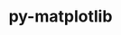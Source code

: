 ---
title: "py-matplotlib"
layout: cache
categories: [package, develop-2024-12-15]
meta: {"versions": ["3.9.4"], "compilers": ["gcc@=11.1.0", "gcc@=11.4.0", "gcc@=13.2.0", "gcc@=7.5.0", "gcc@=9.4.0", "oneapi@=2024.2.1"], "oss": ["ubuntu18.04", "ubuntu20.04", "ubuntu22.04", "ubuntu24.04"], "platforms": ["linux"], "targets": ["aarch64", "neoverse_v1", "neoverse_v2", "ppc64le", "x86_64_v3"], "stacks": ["data-vis-sdk", "e4s", "e4s-neoverse-v2", "e4s-neoverse_v1", "e4s-oneapi", "e4s-power", "e4s-rocm-external", "ml-linux-aarch64-cpu", "ml-linux-aarch64-cuda", "ml-linux-x86_64-cpu", "ml-linux-x86_64-cuda", "radiuss", "root"], "num_specs": 29, "num_specs_by_stack": {"radiuss": 1, "root": 29, "e4s-power": 6, "data-vis-sdk": 1, "e4s-neoverse_v1": 5, "e4s-neoverse-v2": 2, "e4s": 6, "e4s-rocm-external": 1, "e4s-oneapi": 6, "ml-linux-aarch64-cuda": 1, "ml-linux-aarch64-cpu": 1, "ml-linux-x86_64-cpu": 1, "ml-linux-x86_64-cuda": 1}}
spec_details: [{"hash": "6lkffcgbzbi6cociivlzizbynjystujh", "compiler": "gcc@=7.5.0", "versions": ["3.9.4"], "os": "ubuntu18.04", "platform": "linux", "target": "x86_64_v3", "variants": ["~animation", "backend=agg", "build_system=python_pip", "~fonts", "~latex", "~movies"], "stacks": ["radiuss", "root"], "size": "-", "tarball": "https://binaries.spack.io/develop-2024-12-15/build_cache/linux-ubuntu18.04-x86_64_v3/gcc-7.5.0/py-matplotlib-3.9.4/linux-ubuntu18.04-x86_64_v3-gcc-7.5.0-py-matplotlib-3.9.4-6lkffcgbzbi6cociivlzizbynjystujh.spack"}, {"hash": "p7dq566xpe3kr3qxqaccpqmv4vuj5nvj", "compiler": "gcc@=9.4.0", "versions": ["3.9.4"], "os": "ubuntu20.04", "platform": "linux", "target": "ppc64le", "variants": ["~animation", "backend=agg", "build_system=python_pip", "~fonts", "~latex", "~movies"], "stacks": ["e4s-power", "root"], "size": "-", "tarball": "https://binaries.spack.io/develop-2024-12-15/build_cache/linux-ubuntu20.04-ppc64le/gcc-9.4.0/py-matplotlib-3.9.4/linux-ubuntu20.04-ppc64le-gcc-9.4.0-py-matplotlib-3.9.4-p7dq566xpe3kr3qxqaccpqmv4vuj5nvj.spack"}, {"hash": "ywron5n533yg7jguvaba42fokgdz6sne", "compiler": "gcc@=9.4.0", "versions": ["3.9.4"], "os": "ubuntu20.04", "platform": "linux", "target": "ppc64le", "variants": ["~animation", "backend=agg", "build_system=python_pip", "~fonts", "~latex", "~movies"], "stacks": ["e4s-power", "root"], "size": "-", "tarball": "https://binaries.spack.io/develop-2024-12-15/build_cache/linux-ubuntu20.04-ppc64le/gcc-9.4.0/py-matplotlib-3.9.4/linux-ubuntu20.04-ppc64le-gcc-9.4.0-py-matplotlib-3.9.4-ywron5n533yg7jguvaba42fokgdz6sne.spack"}, {"hash": "2g5ppcekevagarxxadsycbdmykmfh6g7", "compiler": "gcc@=9.4.0", "versions": ["3.9.4"], "os": "ubuntu20.04", "platform": "linux", "target": "ppc64le", "variants": ["~animation", "backend=agg", "build_system=python_pip", "~fonts", "~latex", "~movies"], "stacks": ["e4s-power", "root"], "size": "-", "tarball": "https://binaries.spack.io/develop-2024-12-15/build_cache/linux-ubuntu20.04-ppc64le/gcc-9.4.0/py-matplotlib-3.9.4/linux-ubuntu20.04-ppc64le-gcc-9.4.0-py-matplotlib-3.9.4-2g5ppcekevagarxxadsycbdmykmfh6g7.spack"}, {"hash": "pl4pgxw3fewcgo5akqquvlapzdmithqe", "compiler": "gcc@=9.4.0", "versions": ["3.9.4"], "os": "ubuntu20.04", "platform": "linux", "target": "ppc64le", "variants": ["~animation", "backend=agg", "build_system=python_pip", "~fonts", "~latex", "~movies"], "stacks": ["e4s-power", "root"], "size": "-", "tarball": "https://binaries.spack.io/develop-2024-12-15/build_cache/linux-ubuntu20.04-ppc64le/gcc-9.4.0/py-matplotlib-3.9.4/linux-ubuntu20.04-ppc64le-gcc-9.4.0-py-matplotlib-3.9.4-pl4pgxw3fewcgo5akqquvlapzdmithqe.spack"}, {"hash": "7y55r67v6zn27stfx4g3ivmxyzshbnao", "compiler": "gcc@=9.4.0", "versions": ["3.9.4"], "os": "ubuntu20.04", "platform": "linux", "target": "ppc64le", "variants": ["~animation", "backend=agg", "build_system=python_pip", "~fonts", "~latex", "~movies"], "stacks": ["e4s-power", "root"], "size": "-", "tarball": "https://binaries.spack.io/develop-2024-12-15/build_cache/linux-ubuntu20.04-ppc64le/gcc-9.4.0/py-matplotlib-3.9.4/linux-ubuntu20.04-ppc64le-gcc-9.4.0-py-matplotlib-3.9.4-7y55r67v6zn27stfx4g3ivmxyzshbnao.spack"}, {"hash": "a7zg36az5hrljad6x6w2oakmiufxj5hv", "compiler": "gcc@=9.4.0", "versions": ["3.9.4"], "os": "ubuntu20.04", "platform": "linux", "target": "ppc64le", "variants": ["~animation", "backend=agg", "build_system=python_pip", "~fonts", "~latex", "~movies"], "stacks": ["e4s-power", "root"], "size": "-", "tarball": "https://binaries.spack.io/develop-2024-12-15/build_cache/linux-ubuntu20.04-ppc64le/gcc-9.4.0/py-matplotlib-3.9.4/linux-ubuntu20.04-ppc64le-gcc-9.4.0-py-matplotlib-3.9.4-a7zg36az5hrljad6x6w2oakmiufxj5hv.spack"}, {"hash": "x3xd34yitjuq7br5jmogulmmoput5qex", "compiler": "gcc@=11.1.0", "versions": ["3.9.4"], "os": "ubuntu20.04", "platform": "linux", "target": "x86_64_v3", "variants": ["~animation", "backend=agg", "build_system=python_pip", "~fonts", "~latex", "~movies"], "stacks": ["data-vis-sdk", "root"], "size": "-", "tarball": "https://binaries.spack.io/develop-2024-12-15/build_cache/linux-ubuntu20.04-x86_64_v3/gcc-11.1.0/py-matplotlib-3.9.4/linux-ubuntu20.04-x86_64_v3-gcc-11.1.0-py-matplotlib-3.9.4-x3xd34yitjuq7br5jmogulmmoput5qex.spack"}, {"hash": "gcyhi5r4pkue6jhbavl6wjxikkso54id", "compiler": "gcc@=11.4.0", "versions": ["3.9.4"], "os": "ubuntu22.04", "platform": "linux", "target": "neoverse_v1", "variants": ["~animation", "backend=agg", "build_system=python_pip", "~fonts", "~latex", "~movies"], "stacks": ["e4s-neoverse_v1", "root"], "size": "-", "tarball": "https://binaries.spack.io/develop-2024-12-15/build_cache/linux-ubuntu22.04-neoverse_v1/gcc-11.4.0/py-matplotlib-3.9.4/linux-ubuntu22.04-neoverse_v1-gcc-11.4.0-py-matplotlib-3.9.4-gcyhi5r4pkue6jhbavl6wjxikkso54id.spack"}, {"hash": "fg3ewhkz4uwcnz26aruodqrya4ws6mg3", "compiler": "gcc@=11.4.0", "versions": ["3.9.4"], "os": "ubuntu22.04", "platform": "linux", "target": "neoverse_v1", "variants": ["~animation", "backend=agg", "build_system=python_pip", "~fonts", "~latex", "~movies"], "stacks": ["e4s-neoverse_v1", "root"], "size": "-", "tarball": "https://binaries.spack.io/develop-2024-12-15/build_cache/linux-ubuntu22.04-neoverse_v1/gcc-11.4.0/py-matplotlib-3.9.4/linux-ubuntu22.04-neoverse_v1-gcc-11.4.0-py-matplotlib-3.9.4-fg3ewhkz4uwcnz26aruodqrya4ws6mg3.spack"}, {"hash": "kmtcx5u6fvaqaetdxk575mqwusjjmik5", "compiler": "gcc@=11.4.0", "versions": ["3.9.4"], "os": "ubuntu22.04", "platform": "linux", "target": "neoverse_v1", "variants": ["~animation", "backend=agg", "build_system=python_pip", "~fonts", "~latex", "~movies"], "stacks": ["e4s-neoverse_v1", "root"], "size": "-", "tarball": "https://binaries.spack.io/develop-2024-12-15/build_cache/linux-ubuntu22.04-neoverse_v1/gcc-11.4.0/py-matplotlib-3.9.4/linux-ubuntu22.04-neoverse_v1-gcc-11.4.0-py-matplotlib-3.9.4-kmtcx5u6fvaqaetdxk575mqwusjjmik5.spack"}, {"hash": "rxppeazi3tzc3dlotpaj6hmw42cbjp54", "compiler": "gcc@=11.4.0", "versions": ["3.9.4"], "os": "ubuntu22.04", "platform": "linux", "target": "neoverse_v1", "variants": ["~animation", "backend=agg", "build_system=python_pip", "~fonts", "~latex", "~movies"], "stacks": ["e4s-neoverse_v1", "root"], "size": "-", "tarball": "https://binaries.spack.io/develop-2024-12-15/build_cache/linux-ubuntu22.04-neoverse_v1/gcc-11.4.0/py-matplotlib-3.9.4/linux-ubuntu22.04-neoverse_v1-gcc-11.4.0-py-matplotlib-3.9.4-rxppeazi3tzc3dlotpaj6hmw42cbjp54.spack"}, {"hash": "v476jbtz4uwbvhmjsijmlcvolfszlgzb", "compiler": "gcc@=11.4.0", "versions": ["3.9.4"], "os": "ubuntu22.04", "platform": "linux", "target": "neoverse_v1", "variants": ["~animation", "backend=agg", "build_system=python_pip", "~fonts", "~latex", "~movies"], "stacks": ["e4s-neoverse_v1", "root"], "size": "-", "tarball": "https://binaries.spack.io/develop-2024-12-15/build_cache/linux-ubuntu22.04-neoverse_v1/gcc-11.4.0/py-matplotlib-3.9.4/linux-ubuntu22.04-neoverse_v1-gcc-11.4.0-py-matplotlib-3.9.4-v476jbtz4uwbvhmjsijmlcvolfszlgzb.spack"}, {"hash": "7ylzfiqqwzsqh6v44lgmabbv7vjhab3h", "compiler": "gcc@=11.4.0", "versions": ["3.9.4"], "os": "ubuntu22.04", "platform": "linux", "target": "neoverse_v2", "variants": ["~animation", "backend=agg", "build_system=python_pip", "~fonts", "~latex", "~movies"], "stacks": ["e4s-neoverse-v2", "root"], "size": "-", "tarball": "https://binaries.spack.io/develop-2024-12-15/build_cache/linux-ubuntu22.04-neoverse_v2/gcc-11.4.0/py-matplotlib-3.9.4/linux-ubuntu22.04-neoverse_v2-gcc-11.4.0-py-matplotlib-3.9.4-7ylzfiqqwzsqh6v44lgmabbv7vjhab3h.spack"}, {"hash": "4zydha2zrn3sql2z5kauib22o5mbx7fy", "compiler": "gcc@=11.4.0", "versions": ["3.9.4"], "os": "ubuntu22.04", "platform": "linux", "target": "neoverse_v2", "variants": ["~animation", "backend=agg", "build_system=python_pip", "~fonts", "~latex", "~movies"], "stacks": ["e4s-neoverse-v2", "root"], "size": "-", "tarball": "https://binaries.spack.io/develop-2024-12-15/build_cache/linux-ubuntu22.04-neoverse_v2/gcc-11.4.0/py-matplotlib-3.9.4/linux-ubuntu22.04-neoverse_v2-gcc-11.4.0-py-matplotlib-3.9.4-4zydha2zrn3sql2z5kauib22o5mbx7fy.spack"}, {"hash": "c45p4al5g46l63tnzuimmnq7ijlugyrc", "compiler": "gcc@=11.4.0", "versions": ["3.9.4"], "os": "ubuntu22.04", "platform": "linux", "target": "x86_64_v3", "variants": ["~animation", "backend=agg", "build_system=python_pip", "~fonts", "~latex", "~movies"], "stacks": ["e4s", "root"], "size": "-", "tarball": "https://binaries.spack.io/develop-2024-12-15/build_cache/linux-ubuntu22.04-x86_64_v3/gcc-11.4.0/py-matplotlib-3.9.4/linux-ubuntu22.04-x86_64_v3-gcc-11.4.0-py-matplotlib-3.9.4-c45p4al5g46l63tnzuimmnq7ijlugyrc.spack"}, {"hash": "jqvhh7xvsvszktvyl4tnvceaoyhrx26i", "compiler": "gcc@=11.4.0", "versions": ["3.9.4"], "os": "ubuntu22.04", "platform": "linux", "target": "x86_64_v3", "variants": ["~animation", "backend=agg", "build_system=python_pip", "~fonts", "~latex", "~movies"], "stacks": ["e4s", "e4s-rocm-external", "root"], "size": "-", "tarball": "https://binaries.spack.io/develop-2024-12-15/build_cache/linux-ubuntu22.04-x86_64_v3/gcc-11.4.0/py-matplotlib-3.9.4/linux-ubuntu22.04-x86_64_v3-gcc-11.4.0-py-matplotlib-3.9.4-jqvhh7xvsvszktvyl4tnvceaoyhrx26i.spack"}, {"hash": "ocnzb4c6ssxdgzpfs24pd3zdkqy6jcp2", "compiler": "gcc@=11.4.0", "versions": ["3.9.4"], "os": "ubuntu22.04", "platform": "linux", "target": "x86_64_v3", "variants": ["~animation", "backend=agg", "build_system=python_pip", "~fonts", "~latex", "~movies"], "stacks": ["e4s", "root"], "size": "-", "tarball": "https://binaries.spack.io/develop-2024-12-15/build_cache/linux-ubuntu22.04-x86_64_v3/gcc-11.4.0/py-matplotlib-3.9.4/linux-ubuntu22.04-x86_64_v3-gcc-11.4.0-py-matplotlib-3.9.4-ocnzb4c6ssxdgzpfs24pd3zdkqy6jcp2.spack"}, {"hash": "2ah3vbb7he636ilcpgtws726ai272v2l", "compiler": "gcc@=11.4.0", "versions": ["3.9.4"], "os": "ubuntu22.04", "platform": "linux", "target": "x86_64_v3", "variants": ["~animation", "backend=agg", "build_system=python_pip", "~fonts", "~latex", "~movies"], "stacks": ["e4s", "root"], "size": "-", "tarball": "https://binaries.spack.io/develop-2024-12-15/build_cache/linux-ubuntu22.04-x86_64_v3/gcc-11.4.0/py-matplotlib-3.9.4/linux-ubuntu22.04-x86_64_v3-gcc-11.4.0-py-matplotlib-3.9.4-2ah3vbb7he636ilcpgtws726ai272v2l.spack"}, {"hash": "shejm77wnus3zg26ngcusfc52dcy4hk3", "compiler": "gcc@=11.4.0", "versions": ["3.9.4"], "os": "ubuntu22.04", "platform": "linux", "target": "x86_64_v3", "variants": ["~animation", "backend=agg", "build_system=python_pip", "~fonts", "~latex", "~movies"], "stacks": ["e4s", "root"], "size": "-", "tarball": "https://binaries.spack.io/develop-2024-12-15/build_cache/linux-ubuntu22.04-x86_64_v3/gcc-11.4.0/py-matplotlib-3.9.4/linux-ubuntu22.04-x86_64_v3-gcc-11.4.0-py-matplotlib-3.9.4-shejm77wnus3zg26ngcusfc52dcy4hk3.spack"}, {"hash": "swru27to5krarqmmdwgw57wvolyihllg", "compiler": "gcc@=11.4.0", "versions": ["3.9.4"], "os": "ubuntu22.04", "platform": "linux", "target": "x86_64_v3", "variants": ["~animation", "backend=agg", "build_system=python_pip", "~fonts", "~latex", "~movies"], "stacks": ["e4s", "root"], "size": "-", "tarball": "https://binaries.spack.io/develop-2024-12-15/build_cache/linux-ubuntu22.04-x86_64_v3/gcc-11.4.0/py-matplotlib-3.9.4/linux-ubuntu22.04-x86_64_v3-gcc-11.4.0-py-matplotlib-3.9.4-swru27to5krarqmmdwgw57wvolyihllg.spack"}, {"hash": "keme4ryf47i3rq4u2irg72f2j7bgeain", "compiler": "oneapi@=2024.2.1", "versions": ["3.9.4"], "os": "ubuntu22.04", "platform": "linux", "target": "x86_64_v3", "variants": ["~animation", "backend=agg", "build_system=python_pip", "~fonts", "~latex", "~movies"], "stacks": ["e4s-oneapi", "root"], "size": "-", "tarball": "https://binaries.spack.io/develop-2024-12-15/build_cache/linux-ubuntu22.04-x86_64_v3/oneapi-2024.2.1/py-matplotlib-3.9.4/linux-ubuntu22.04-x86_64_v3-oneapi-2024.2.1-py-matplotlib-3.9.4-keme4ryf47i3rq4u2irg72f2j7bgeain.spack"}, {"hash": "pmwox4d6delbvmryfubu4m4kmvlhxwbi", "compiler": "oneapi@=2024.2.1", "versions": ["3.9.4"], "os": "ubuntu22.04", "platform": "linux", "target": "x86_64_v3", "variants": ["~animation", "backend=agg", "build_system=python_pip", "~fonts", "~latex", "~movies"], "stacks": ["e4s-oneapi", "root"], "size": "-", "tarball": "https://binaries.spack.io/develop-2024-12-15/build_cache/linux-ubuntu22.04-x86_64_v3/oneapi-2024.2.1/py-matplotlib-3.9.4/linux-ubuntu22.04-x86_64_v3-oneapi-2024.2.1-py-matplotlib-3.9.4-pmwox4d6delbvmryfubu4m4kmvlhxwbi.spack"}, {"hash": "4kmqagzhhxihmjmmpa33x3yn4p5twwaz", "compiler": "oneapi@=2024.2.1", "versions": ["3.9.4"], "os": "ubuntu22.04", "platform": "linux", "target": "x86_64_v3", "variants": ["~animation", "backend=agg", "build_system=python_pip", "~fonts", "~latex", "~movies"], "stacks": ["e4s-oneapi", "root"], "size": "-", "tarball": "https://binaries.spack.io/develop-2024-12-15/build_cache/linux-ubuntu22.04-x86_64_v3/oneapi-2024.2.1/py-matplotlib-3.9.4/linux-ubuntu22.04-x86_64_v3-oneapi-2024.2.1-py-matplotlib-3.9.4-4kmqagzhhxihmjmmpa33x3yn4p5twwaz.spack"}, {"hash": "pbdl5ymfrssdckq664niozsujaoullec", "compiler": "oneapi@=2024.2.1", "versions": ["3.9.4"], "os": "ubuntu22.04", "platform": "linux", "target": "x86_64_v3", "variants": ["~animation", "backend=agg", "build_system=python_pip", "~fonts", "~latex", "~movies"], "stacks": ["e4s-oneapi", "root"], "size": "-", "tarball": "https://binaries.spack.io/develop-2024-12-15/build_cache/linux-ubuntu22.04-x86_64_v3/oneapi-2024.2.1/py-matplotlib-3.9.4/linux-ubuntu22.04-x86_64_v3-oneapi-2024.2.1-py-matplotlib-3.9.4-pbdl5ymfrssdckq664niozsujaoullec.spack"}, {"hash": "3n6cjfyjbaqkks4ycd3hzrhj4sv67okq", "compiler": "oneapi@=2024.2.1", "versions": ["3.9.4"], "os": "ubuntu22.04", "platform": "linux", "target": "x86_64_v3", "variants": ["~animation", "backend=agg", "build_system=python_pip", "~fonts", "~latex", "~movies"], "stacks": ["e4s-oneapi", "root"], "size": "-", "tarball": "https://binaries.spack.io/develop-2024-12-15/build_cache/linux-ubuntu22.04-x86_64_v3/oneapi-2024.2.1/py-matplotlib-3.9.4/linux-ubuntu22.04-x86_64_v3-oneapi-2024.2.1-py-matplotlib-3.9.4-3n6cjfyjbaqkks4ycd3hzrhj4sv67okq.spack"}, {"hash": "hzwjvhmll67f3vobc5w7l5mlbn5cee5w", "compiler": "oneapi@=2024.2.1", "versions": ["3.9.4"], "os": "ubuntu22.04", "platform": "linux", "target": "x86_64_v3", "variants": ["~animation", "backend=agg", "build_system=python_pip", "~fonts", "~latex", "~movies"], "stacks": ["e4s-oneapi", "root"], "size": "-", "tarball": "https://binaries.spack.io/develop-2024-12-15/build_cache/linux-ubuntu22.04-x86_64_v3/oneapi-2024.2.1/py-matplotlib-3.9.4/linux-ubuntu22.04-x86_64_v3-oneapi-2024.2.1-py-matplotlib-3.9.4-hzwjvhmll67f3vobc5w7l5mlbn5cee5w.spack"}, {"hash": "qrhbarcpzhsmdpiutyfvjupx2o62nibb", "compiler": "gcc@=13.2.0", "versions": ["3.9.4"], "os": "ubuntu24.04", "platform": "linux", "target": "aarch64", "variants": ["~animation", "backend=agg", "build_system=python_pip", "~fonts", "~latex", "~movies"], "stacks": ["ml-linux-aarch64-cuda", "root", "ml-linux-aarch64-cpu"], "size": "-", "tarball": "https://binaries.spack.io/develop-2024-12-15/build_cache/linux-ubuntu24.04-aarch64/gcc-13.2.0/py-matplotlib-3.9.4/linux-ubuntu24.04-aarch64-gcc-13.2.0-py-matplotlib-3.9.4-qrhbarcpzhsmdpiutyfvjupx2o62nibb.spack"}, {"hash": "dbh4ngucybaiyoh5fwwlazf56ukosqg2", "compiler": "gcc@=13.2.0", "versions": ["3.9.4"], "os": "ubuntu24.04", "platform": "linux", "target": "x86_64_v3", "variants": ["~animation", "backend=agg", "build_system=python_pip", "~fonts", "~latex", "~movies"], "stacks": ["ml-linux-x86_64-cpu", "root", "ml-linux-x86_64-cuda"], "size": "-", "tarball": "https://binaries.spack.io/develop-2024-12-15/build_cache/linux-ubuntu24.04-x86_64_v3/gcc-13.2.0/py-matplotlib-3.9.4/linux-ubuntu24.04-x86_64_v3-gcc-13.2.0-py-matplotlib-3.9.4-dbh4ngucybaiyoh5fwwlazf56ukosqg2.spack"}]
---